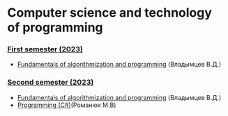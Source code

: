 # Computer science and technology of programming

### [First semester (2023)](https://github.com/Dzmitry-Leushukou/BSUIR-Labs/tree/main/Semester%201)
- [Fundamentals of algorithmization and programming](https://github.com/Dzmitry-Leushukou/BSUIR-Labs/tree/main/Semester%201/Fundamentals%20of%20algorithmization%20and%20programming%20(C%2B%2B)) (Владымцев В.Д.)
### [Second semester (2023)](https://github.com/Dzmitry-Leushukou/BSUIR-Labs/tree/main/Semester%202)
- [Fundamentals of algorithmization and programming](https://github.com/Dzmitry-Leushukou/Fundamentals-of-algorithmization-and-programming) (Владымцев В.Д.)
- [Programming (C#)](https://github.com/Dzmitry-Leushukou/BSUIR-Labs/tree/main/Semester%202/Programming%20(C%23))(Романюк М.В)
